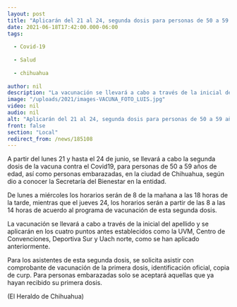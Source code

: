 ```yaml
---
layout: post
title: "Aplicarán del 21 al 24, segunda dosis para personas de 50 a 59 años"
date: 2021-06-18T17:42:00.000-06:00
tags:
  
  - Covid-19
  
  - Salud
  
  - chihuahua
  
author: nil
description: "La vacunación se llevará a cabo a través de la inicial del apellido y se aplicarán en los cuatro puntos antes establecidos"
image: "/uploads/2021/images-VACUNA_FOTO_LUIS.jpg"
video: nil
audio: nil
alt: "Aplicarán del 21 al 24, segunda dosis para personas de 50 a 59 años"
front: false
section: "Local"
redirect_from: /news/185108
---
```


A partir del lunes 21 y hasta el 24 de junio, se llevará a cabo la segunda dosis de la vacuna contra el Covid19, para personas de 50 a 59 años de edad, así como personas embarazadas, en la ciudad de Chihuahua, según dio a conocer la Secretaría del Bienestar en la entidad.

De lunes a miércoles los horarios serán de 8 de la mañana a las 18 horas de la tarde, mientras que el jueves 24, los horarios serán a partir de las 8 a las 14 horas de acuerdo al programa de vacunación de esta segunda dosis.

La vacunación se llevará a cabo a través de la inicial del apellido y se aplicarán en los cuatro puntos antes establecidos como la UVM, Centro de Convenciones, Deportiva Sur y Uach norte, como se han aplicado anteriormente.

Para los asistentes de esta segunda dosis, se solicita asistir con comprobante de vacunación de la primera dosis, identificación oficial, copia de curp. Para personas embarazadas solo se aceptará aquellas que ya hayan recibido su primera dosis.

(El Heraldo de Chihuahua)